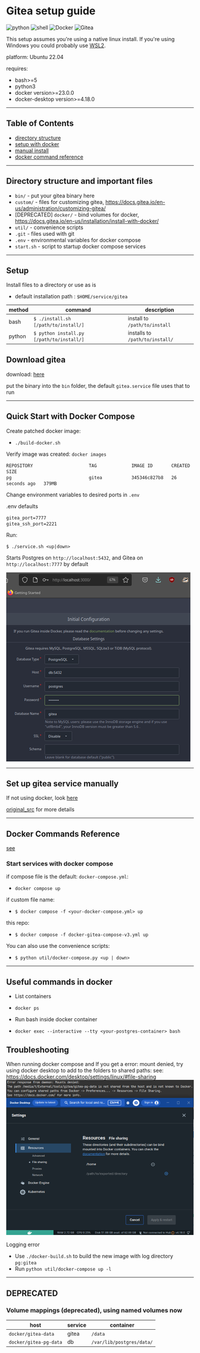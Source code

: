 # Gitea setup guide

![python](https://img.shields.io/badge/language-python-blue)
![shell](https://img.shields.io/badge/language-bash-blue)
![Docker](https://img.shields.io/badge/docker-%230db7ed.svg?style=for-the-badge&logo=docker&logoColor=white)
![Gitea](https://img.shields.io/badge/Gitea-34495E?style=for-the-badge&logo=gitea&logoColor=5D9425)

This setup assumes you're using a native linux install. If you're using Windows you could probably use [WSL2](https://learn.microsoft.com/en-us/windows/wsl/install).

platform: Ubuntu 22.04

requires:
- bash>=5
- python3
- docker version>=23.0.0
- docker-desktop version>=4.18.0

---

## Table of Contents
- [directory structure](#directory-structure)
- [setup with docker](#setup)
- [manual install](#set-up-gitea-service-from-binary)
- [docker command reference](#docker-commands-reference)


---

## Directory structure and important files
- `bin/` - put your gitea binary here
- `custom/` - files for customizing gitea, https://docs.gitea.io/en-us/administration/customizing-gitea/
- [DEPRECATED] `docker/` - bind volumes for docker, https://docs.gitea.io/en-us/installation/install-with-docker/
- `util/` - convenience scripts
- `.git` - files used with git
- `.env` - environmental variables for docker compose
- `start.sh` - script to startup docker compose services

---

## Setup

Install files to a directory or use as is
- default installation path :  `$HOME/service/gitea` 

|method|command|description
|---|---|---|
|bash| `$ ./install.sh [/path/to/install/]`| install to `/path/to/install`|
|python| `$ python install.py [/path/to/install/]`| installs to `/path/to/install/`


## Download gitea
download: [here](https://docs.gitea.io/en-us/installation/install-from-binary/)

put the binary into the `bin` folder, the default `gitea.service` file uses that to run

---

## Quick Start with Docker Compose

Create patched docker image:
- `./build-docker.sh`

Verify image was created: `docker images`
```
REPOSITORY                     TAG             IMAGE ID       CREATED          SIZE
pg                             gitea           345346c827b8   26 seconds ago   379MB

```

Change environment variables to desired ports in `.env`

.env defaults
```
gitea_port=7777
gitea_ssh_port=2221
```

Run:
```
$ ./service.sh <up|down>
```
Starts Postgres on `http://localhost:5432`, and Gitea on `http://localhost:7777` by default

![gitea setup screen](content/gitea-setup-screen-00.png)

---

## Set up gitea service manually

If not using docker, 
look [here](./setup-gitea-service.md)

[original_src](https://docs.gitea.io/en-us/installation/install-from-binary/) for more details


---

## Docker Commands Reference
[see](https://docs.gitea.io/en-us/installation/install-with-docker/)

### Start services with docker compose

if compose file is the default: `docker-compose.yml`:
- `docker compose up`

if custom file name:
- `$ docker compose -f <your-docker-compose.yml> up`

this repo:
- `$ docker compose -f docker-gitea-compose-v3.yml up` 

You can also use the convenience scripts:
- `$ python util/docker-compose.py <up | down>`


---

## Useful commands in docker

- List containers
- `docker ps`

- Run bash inside docker container
- `docker exec --interactive --tty <your-postgres-container> bash`



## Troubleshooting

When running docker compose and 
If you get a error: mount denied, try using docker desktop to add to the folders to shared paths:
see: https://docs.docker.com/desktop/settings/linux/#file-sharing
![error-mount-denied](content/error-mount-denied-00.png)

Logging error
- Use `./docker-build.sh` to build the new image with log directory `pg:gitea`
- Run `python util/docker-compose up -l`

---


## DEPRECATED
### Volume mappings (deprecated), using named volumes now

| host | service | container |
| --- | --- | --- |
|`docker/gitea-data`| gitea | `/data` |
|`docker/gitea-pg-data`| db | `/var/lib/postgres/data/`|